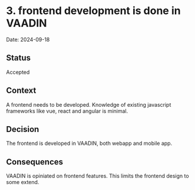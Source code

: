 # 3. frontend development is done in VAADIN

Date: 2024-09-18

## Status

Accepted

## Context

A frontend needs to be developed. Knowledge of existing javascript frameworks like vue, react and angular is minimal.

## Decision

The frontend is developed in VAADIN, both webapp and mobile app.

## Consequences

VAADIN is opiniated on frontend features. This limits the frontend design to some extend. 
